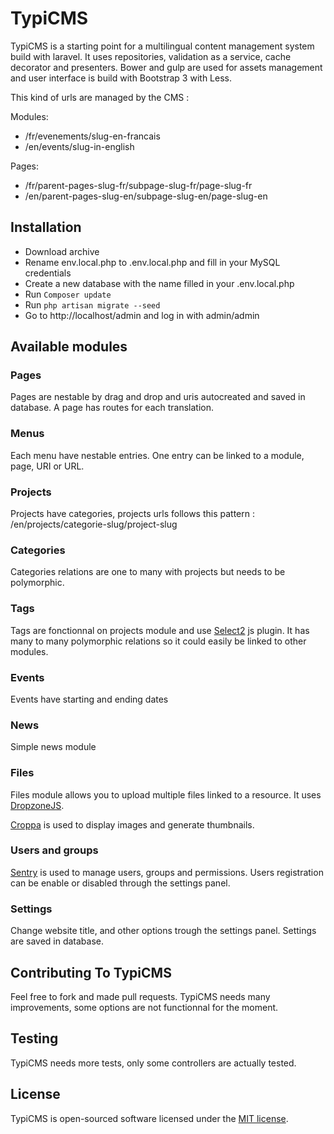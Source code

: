 # TypiCMS

TypiCMS is a starting point for a multilingual content management system build with laravel.
It uses repositories, validation as a service, cache decorator and presenters.
Bower and gulp are used for assets management and user interface is build with Bootstrap 3 with Less.

This kind of urls are managed by the CMS :

Modules:

* /fr/evenements/slug-en-francais
* /en/events/slug-in-english

Pages:

* /fr/parent-pages-slug-fr/subpage-slug-fr/page-slug-fr
* /en/parent-pages-slug-en/subpage-slug-en/page-slug-en

## Installation

* Download archive
* Rename env.local.php to .env.local.php and fill in your MySQL credentials
* Create a new database with the name filled in your .env.local.php
* Run ``` Composer update ```
* Run ``` php artisan migrate --seed ```
* Go to http://localhost/admin and log in with admin/admin

## Available modules

### Pages

Pages are nestable by drag and drop and uris autocreated and saved in database. A page has routes for each translation.

### Menus

Each menu have nestable entries. One entry can be linked to a module, page, URI or URL.

### Projects

Projects have categories, projects urls follows this pattern : /en/projects/categorie-slug/project-slug

### Categories

Categories relations are one to many with projects but needs to be polymorphic.

### Tags

Tags are fonctionnal on projects module and use [Select2](http://ivaynberg.github.io/select2/) js plugin.
It has many to many polymorphic relations so it could easily be linked to other modules.

### Events

Events have starting and ending dates

### News

Simple news module

### Files

Files module allows you to upload multiple files linked to a resource. It uses [DropzoneJS](http://www.dropzonejs.com).

[Croppa](https://github.com/BKWLD/croppa) is used to display images and generate thumbnails.

### Users and groups

[Sentry](https://github.com/cartalyst/sentry) is used to manage users, groups and permissions.
Users registration can be enable or disabled through the settings panel.

### Settings

Change website title, and other options trough the settings panel. Settings are saved in database.

## Contributing To TypiCMS

Feel free to fork and made pull requests. TypiCMS needs many improvements, some options are not functionnal for the moment.

## Testing

TypiCMS needs more tests, only some controllers are actually tested.

## License

TypiCMS is open-sourced software licensed under the [MIT license](http://opensource.org/licenses/MIT).

